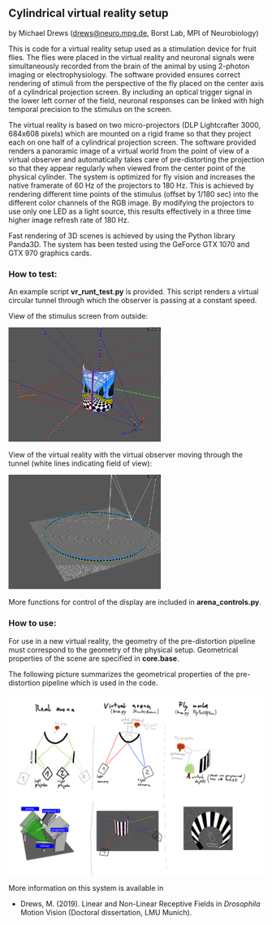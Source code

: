 ## Cylindrical virtual reality setup

by Michael Drews (drews@neuro.mpg.de, Borst Lab, MPI of Neurobiology)

This is code for a virtual reality setup used as a stimulation device for fruit flies. The flies were placed in the virtual reality and neuronal signals were simultaneously recorded from the brain of the animal by using 2-photon imaging or electrophysiology. The software provided ensures correct rendering of stimuli from the perspective of the fly placed on the center axis of a cylindrical projection screen. By including an optical trigger signal in the lower left corner of the field, neuronal responses can be linked with high temporal precision to the stimulus on the screen.

The virtual reality is based on two micro-projectors (DLP Lightcrafter 3000, 684x608 pixels) which are mounted on a rigid frame so that they project each on one half of a cylindrical projection screen. The software provided renders a panoramic image of a virtual world from the point of view of a virtual observer and automatically takes care of pre-distorting the projection so that they appear regularly when viewed from the center point of the physical cylinder. The system is optimized for fly vision and increases the native framerate of 60 Hz of the projectors to 180 Hz. This is achieved by rendering different time points of the stimulus (offset by 1/180 sec) into the different color channels of the RGB image. By modifying the projectors to use only one LED as a light source, this results effectively in a three time higher image refresh rate of 180 Hz.

Fast rendering of 3D scenes is achieved by using the Python library Panda3D. The system has been tested using the GeForce GTX 1070 and GTX 970 graphics cards. 

### How to test:

An example script **vr_runt_test.py** is provided. This script renders a virtual circular tunnel through which the observer is passing at a constant speed.

View of the stimulus screen from outside:

<img src="https://github.com/michi-d/cyl_virtual_reality/blob/master/doc/tunnel_outside.png" alt="drawing" width="300"/>

View of the virtual reality with the virtual observer moving through the tunnel (white lines indicating field of view):

<img src="https://github.com/michi-d/cyl_virtual_reality/blob/master/doc/tunnel_inside.png" alt="drawing" width="300"/>

More functions for control of the display are included in **arena_controls.py**. 

### How to use:

For use in a new virtual reality, the geometry of the pre-distortion pipeline must correspond to the geometry of the physical setup. Geometrical properties of the scene are specified in **core.base**.

The following picture summarizes the geometrical properties of the pre-distortion pipeline which is used in the code.

<img src="https://github.com/michi-d/cyl_virtual_reality/blob/master/doc/virtual_worlds.png" alt="drawing" width="600"/>

More information on this system is available in 
* Drews, M. (2019). Linear and Non-Linear Receptive Fields in _Drosophila_ Motion Vision (Doctoral dissertation, LMU Munich).
